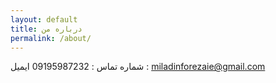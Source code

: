 ```yaml
---
layout: default
title: درباره من
permalink: /about/
---
```

شماره تماس : 09195987232 
ایمیل : miladinforezaie@gmail.com

